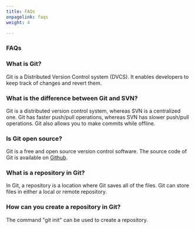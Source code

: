 ```yaml
---
title: FAQs
onpagelink: faqs
weight: 4

---
```


### **FAQs**

### What is Git?
Git is a Distributed Version Control system (DVCS). It enables developers to keep track of changes and revert them.
### What is the difference between Git and SVN?
Git is a distributed version control system, whereas SVN is a centralized one. Git has faster push/pull operations, whereas SVN has slower push/pull operations. Git also allows you to make commits while offline.
### Is Git open source?
Git is a free and open source version control software. The source code of Git is available on [Github](https://github.com/git/git).
### What is a repository in Git?
In Git, a repository is a location where Git saves all of the files. Git can store files in either a local or remote repository.
### How can you create a repository in Git?
The command "git init" can be used to create a repository.
